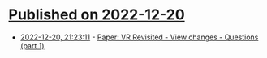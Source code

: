 # [Published on 2022-12-20](index.md)

* [2022-12-20, 21:23:11](https://lobste.rs/s/bdtrix/paper_vr_revisited_view_changes) - [Paper: VR Revisited - View changes - Questions (part 1)](https://jack-vanlightly.com/analyses/2022/12/20/paper-vr-revisited-view-change-questions-part1)
